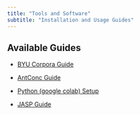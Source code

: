 ```yaml
---
title: "Tools and Software"
subtitle: "Installation and Usage Guides"
---
```


## Available Guides

- [BYU Corpora Guide](byu-corpora-guide.md)

- [AntConc Guide](antconc-guide.md)

- [Python (google colab) Setup](python-setup.md)

- [JASP Guide](jasp-guide.md)


